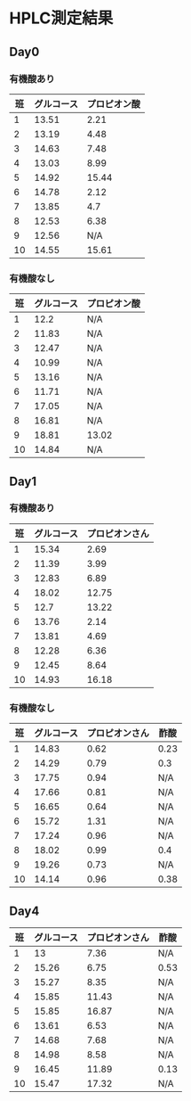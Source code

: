 # HPLC測定結果

## Day0 

### 有機酸あり

| 班 | グルコース | プロピオン酸 |
|----|------------|--------------|
| 1  | 13.51      | 2.21         |
| 2  | 13.19      | 4.48         |
| 3  | 14.63      | 7.48         |
| 4  | 13.03      | 8.99         |
| 5  | 14.92      | 15.44        |
| 6  | 14.78      | 2.12         |
| 7  | 13.85      | 4.7          |
| 8  | 12.53      | 6.38         |
| 9  | 12.56      | N/A          |
| 10 | 14.55      | 15.61        |

### 有機酸なし

| 班 | グルコース | プロピオン酸 |
|----|------------|----------------|
| 1  | 12.2       | N/A            |
| 2  | 11.83      | N/A            |
| 3  | 12.47      | N/A            |
| 4  | 10.99      | N/A            |
| 5  | 13.16      | N/A            |
| 6  | 11.71      | N/A            |
| 7  | 17.05      | N/A            |
| 8  | 16.81      | N/A            |
| 9  | 18.81      | 13.02          |
| 10 | 14.84      | N/A            |

## Day1

### 有機酸あり

| 班 | グルコース | プロピオンさん |
|----|------------|----------------|
| 1  | 15.34      | 2.69           |
| 2  | 11.39      | 3.99           |
| 3  | 12.83      | 6.89           |
| 4  | 18.02      | 12.75          |
| 5  | 12.7       | 13.22          |
| 6  | 13.76      | 2.14           |
| 7  | 13.81      | 4.69           |
| 8  | 12.28      | 6.36           |
| 9  | 12.45      | 8.64           |
| 10 | 14.93      | 16.18          |

### 有機酸なし

| 班 | グルコース | プロピオンさん | 酢酸 |
|----|------------|----------------|------|
| 1  | 14.83      | 0.62           | 0.23 |
| 2  | 14.29      | 0.79           | 0.3  |
| 3  | 17.75      | 0.94           | N/A  |
| 4  | 17.66      | 0.81           | N/A  |
| 5  | 16.65      | 0.64           | N/A  |
| 6  | 15.72      | 1.31           | N/A  |
| 7  | 17.24      | 0.96           | N/A  |
| 8  | 18.02      | 0.99           | 0.4  |
| 9  | 19.26      | 0.73           | N/A  |
| 10 | 14.14      | 0.96           | 0.38 |

## Day4 

| 班 | グルコース | プロピオンさん | 酢酸 |
|----|------------|----------------|------|
| 1  | 13         | 7.36           | N/A  |
| 2  | 15.26      | 6.75           | 0.53 |
| 3  | 15.27      | 8.35           | N/A  |
| 4  | 15.85      | 11.43          | N/A  |
| 5  | 15.85      | 16.87          | N/A  |
| 6  | 13.61      | 6.53           | N/A  |
| 7  | 14.68      | 7.68           | N/A  |
| 8  | 14.98      | 8.58           | N/A  |
| 9  | 16.45      | 11.89          | 0.13 |
| 10 | 15.47      | 17.32          | N/A  |
